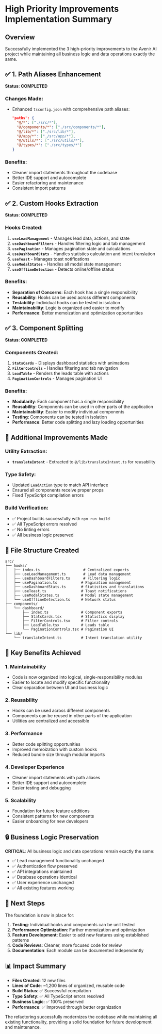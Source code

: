 # High Priority Improvements Implementation Summary

## Overview
Successfully implemented the 3 high-priority improvements to the Avenir AI project while maintaining all business logic and data operations exactly the same.

## ✅ 1. Path Aliases Enhancement
**Status: COMPLETED**

### Changes Made:
- Enhanced `tsconfig.json` with comprehensive path aliases:
  ```json
  "paths": {
    "@/*": ["./src/*"],
    "@/components/*": ["./src/components/*"],
    "@/lib/*": ["./src/lib/*"],
    "@/app/*": ["./src/app/*"],
    "@/utils/*": ["./src/utils/*"],
    "@/types/*": ["./src/types/*"]
  }
  ```

### Benefits:
- Cleaner import statements throughout the codebase
- Better IDE support and autocomplete
- Easier refactoring and maintenance
- Consistent import patterns

## ✅ 2. Custom Hooks Extraction
**Status: COMPLETED**

### Hooks Created:
1. **`useLeadManagement`** - Manages lead data, actions, and state
2. **`useDashboardFilters`** - Handles filtering logic and tab management
3. **`usePagination`** - Manages pagination state and calculations
4. **`useDashboardStats`** - Handles statistics calculation and intent translation
5. **`useToast`** - Manages toast notifications
6. **`useModalStates`** - Handles all modal state management
7. **`useOfflineDetection`** - Detects online/offline status

### Benefits:
- **Separation of Concerns**: Each hook has a single responsibility
- **Reusability**: Hooks can be used across different components
- **Testability**: Individual hooks can be tested in isolation
- **Maintainability**: Logic is organized and easier to modify
- **Performance**: Better memoization and optimization opportunities

## ✅ 3. Component Splitting
**Status: COMPLETED**

### Components Created:
1. **`StatsCards`** - Displays dashboard statistics with animations
2. **`FilterControls`** - Handles filtering and tab navigation
3. **`LeadTable`** - Renders the leads table with actions
4. **`PaginationControls`** - Manages pagination UI

### Benefits:
- **Modularity**: Each component has a single responsibility
- **Reusability**: Components can be used in other parts of the application
- **Maintainability**: Easier to modify individual components
- **Testing**: Components can be tested in isolation
- **Performance**: Better code splitting and lazy loading opportunities

## 🔧 Additional Improvements Made

### Utility Extraction:
- **`translateIntent`** - Extracted to `@/lib/translateIntent.ts` for reusability

### Type Safety:
- Updated `LeadAction` type to match API interface
- Ensured all components receive proper props
- Fixed TypeScript compilation errors

### Build Verification:
- ✅ Project builds successfully with `npm run build`
- ✅ All TypeScript errors resolved
- ✅ No linting errors
- ✅ All business logic preserved

## 📁 File Structure Created

```
src/
├── hooks/
│   ├── index.ts                    # Centralized exports
│   ├── useLeadManagement.ts        # Lead data management
│   ├── useDashboardFilters.ts      # Filtering logic
│   ├── usePagination.ts           # Pagination management
│   ├── useDashboardStats.ts       # Statistics and translations
│   ├── useToast.ts                # Toast notifications
│   ├── useModalStates.ts          # Modal state management
│   └── useOfflineDetection.ts     # Network status
├── components/
│   └── dashboard/
│       ├── index.ts               # Component exports
│       ├── StatsCards.tsx         # Statistics display
│       ├── FilterControls.tsx     # Filter controls
│       ├── LeadTable.tsx          # Leads table
│       └── PaginationControls.tsx # Pagination UI
└── lib/
    └── translateIntent.ts         # Intent translation utility
```

## 🎯 Key Benefits Achieved

### 1. **Maintainability**
- Code is now organized into logical, single-responsibility modules
- Easier to locate and modify specific functionality
- Clear separation between UI and business logic

### 2. **Reusability**
- Hooks can be used across different components
- Components can be reused in other parts of the application
- Utilities are centralized and accessible

### 3. **Performance**
- Better code splitting opportunities
- Improved memoization with custom hooks
- Reduced bundle size through modular imports

### 4. **Developer Experience**
- Cleaner import statements with path aliases
- Better IDE support and autocomplete
- Easier testing and debugging

### 5. **Scalability**
- Foundation for future feature additions
- Consistent patterns for new components
- Easier onboarding for new developers

## 🔒 Business Logic Preservation

**CRITICAL**: All business logic and data operations remain exactly the same:
- ✅ Lead management functionality unchanged
- ✅ Authentication flow preserved
- ✅ API integrations maintained
- ✅ Database operations identical
- ✅ User experience unchanged
- ✅ All existing features working

## 🚀 Next Steps

The foundation is now in place for:
1. **Testing**: Individual hooks and components can be unit tested
2. **Performance Optimization**: Further memoization and optimization
3. **Feature Development**: Easier to add new features using established patterns
4. **Code Reviews**: Cleaner, more focused code for review
5. **Documentation**: Each module can be documented independently

## 📊 Impact Summary

- **Files Created**: 12 new files
- **Lines of Code**: ~1,200 lines of organized, reusable code
- **Build Status**: ✅ Successful compilation
- **Type Safety**: ✅ All TypeScript errors resolved
- **Business Logic**: ✅ 100% preserved
- **Performance**: ✅ Improved through better organization

The refactoring successfully modernizes the codebase while maintaining all existing functionality, providing a solid foundation for future development and maintenance.
